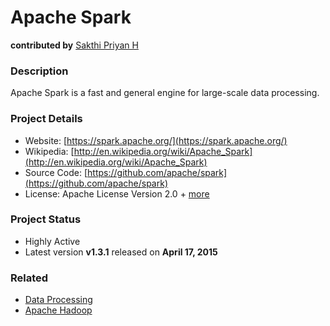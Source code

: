 # Apache Spark
**contributed by** [Sakthi Priyan H](http://sakthipriyan.com)

### Description
Apache Spark is a fast and general engine for large-scale data processing.

### Project Details
* Website: [https://spark.apache.org/](https://spark.apache.org/)
* Wikipedia: [http://en.wikipedia.org/wiki/Apache_Spark](http://en.wikipedia.org/wiki/Apache_Spark)
* Source Code: [https://github.com/apache/spark](https://github.com/apache/spark)
* License: Apache License Version 2.0 + [more](https://github.com/apache/spark/blob/master/LICENSE)

### Project Status
* Highly Active
* Latest version **v1.3.1** released on **April 17, 2015**

### Related
* [Data Processing](../data-processing)
* [Apache Hadoop](../apache-hadoop)

